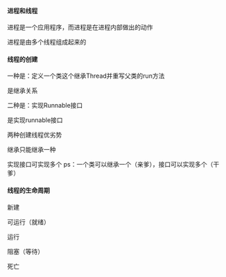 #### 进程和线程

进程是一个应用程序，而进程是在进程内部做出的动作

进程是由多个线程组成起来的

#### 线程的创建

一种是：定义一个类这个继承Thread并重写父类的run方法

是继承关系

二种是：实现Runnable接口

是实现runnable接口



两种创建线程优劣势

继承只能继承一种

实现接口可实现多个         ps：一个类可以继承一个（亲爹），接口可以实现多个（干爹）

#### 线程的生命周期

新建

可运行（就绪）

运行

阻塞（等待）

死亡